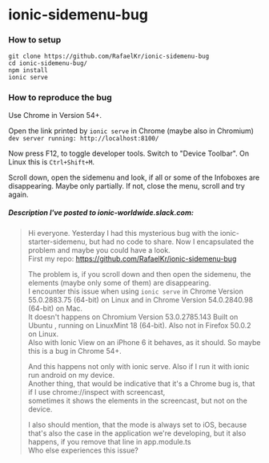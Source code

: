 # ionic-sidemenu-bug

### How to setup
```
git clone https://github.com/RafaelKr/ionic-sidemenu-bug
cd ionic-sidemenu-bug/
npm install
ionic serve
```

### How to reproduce the bug
Use Chrome in Version 54+.

Open the link printed by `ionic serve` in Chrome (maybe also in Chromium)  
`dev server running: http://localhost:8100/`

Now press F12, to toggle developer tools. Switch to "Device Toolbar". On Linux this is `Ctrl+Shift+M`.  

Scroll down, open the sidemenu and look, if all or some of the Infoboxes are disappearing. Maybe only partially. If not, close the menu, scroll and try again.

##### Description I've posted to ionic-worldwide.slack.com:
> Hi everyone. Yesterday I had this mysterious bug with the ionic-starter-sidemenu, but had no code to share. Now I encapsulated the problem and maybe you could have a look.  
First my repo: https://github.com/RafaelKr/ionic-sidemenu-bug
>
>The problem is, if you scroll down and then open the sidemenu, the elements (maybe only some of them) are disappearing.  
I encounter this issue when using `ionic serve` in Chrome Version 55.0.2883.75 (64-bit) on Linux and in Chrome Version 54.0.2840.98 (64-bit) on Mac.  
It doesn't happens on Chromium Version 53.0.2785.143 Built on Ubuntu , running on LinuxMint 18 (64-bit). Also not in Firefox 50.0.2 on Linux.  
Also with Ionic View on an iPhone 6 it behaves, as it should. So maybe this is a bug in Chrome 54+.
>
>And this happens not only with ionic serve. Also if I run it with ionic run android on my device.  
Another thing, that would be indicative that it's a Chrome bug is, that if I use chrome://inspect with screencast,  
sometimes it shows the elements in the screencast, but not on the device.
>
>I also should mention, that the mode is always set to iOS, because that's also the case in the application we're developing, but it also happens, if you remove that line in app.module.ts  
Who else experiences this issue?
